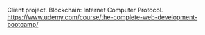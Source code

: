  
Client project. 
Blockchain:  Internet Computer Protocol.     
https://www.udemy.com/course/the-complete-web-development-bootcamp/
